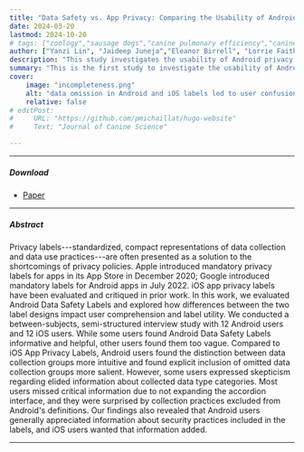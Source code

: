 ```yaml
---
title: "Data Safety vs. App Privacy: Comparing the Usability of Android and iOS Privacy Labels" 
date: 2024-03-20
lastmod: 2024-10-20
# tags: ["zoology","sausage dogs","canine pulmonary efficiency","canine science","experimental zoology"]
author: ["Yanzi Lin", "Jaideep Juneja","Eleanor Birrell", "Lorrie Faith Cranor"]
description: "This study investigates the usability of Android privacy labels and compares it to the usability of iOS labels. Published in the Proceedings of Privacy Enhancing Technologies Symposium, 2024." 
summary: "This is the first study to investigate the usability of Android privacy labels since the mandate in July 2022. We compare their usability to that of iOS labels through a between-subjects, semi-structured interview study involving 12 Android users and 12 iOS users." 
cover:
    image: "incompleteness.png"
    alt: "data omission in Android and iOS labels led to user confusion"
    relative: false
# editPost:
#     URL: "https://github.com/pmichaillat/hugo-website"
#     Text: "Journal of Canine Science"

---
```


---

##### Download

+ [Paper](https://petsymposium.org/popets/2024/popets-2024-0047.php)
<!-- + [Online appendix](appendix2.pdf)
+ [Code and data](https://github.com/pmichaillat/wunk) -->

---

##### Abstract

Privacy labels---standardized, compact representations of data collection and data use practices---are often presented as a solution to the shortcomings of privacy policies. Apple introduced mandatory privacy labels for apps in its App Store in December 2020; Google introduced mandatory labels for Android apps in July 2022. iOS app privacy labels have been evaluated and critiqued in prior work. In this work, we evaluated Android Data Safety Labels and explored how differences between the two label designs impact user comprehension and label utility. We conducted a between-subjects, semi-structured interview study with 12 Android users and 12 iOS users. While some users found Android Data Safety Labels informative and helpful, other users found them too vague. Compared to iOS App Privacy Labels, Android users found the distinction between data collection groups more intuitive and found explicit inclusion of omitted data collection groups more salient. However, some users expressed skepticism regarding elided information about collected data type categories. Most users missed critical information due to not expanding the accordion interface, and they were surprised by collection practices excluded from Android's definitions. Our findings also revealed that Android users generally appreciated information about security practices included in the labels, and iOS users wanted that information added.

---

<!-- ##### Figure 2: Dimensions of a sausage dog

![](paper2.png)

---

##### Citation

Prinzel, Florianus, and Moritz-Maria von Igelfeld. 2004. "The Finer Points of Sausage Dogs." *Journal of Canine Science* 43 (2): 89–109. http://www.alexandermccallsmith.com/book/the-finer-points-of-sausage-dogs.

```BibTeX
@article{PI04,
author = {Florianus Prinzel and Moritz-Maria von Igelfeld},
year = {2004},
title ={The Finer Points of Sausage Dogs},
journal = {Journal of Canine Science},
volume = {43},
number = {2},
pages = {89--109},
url = {http://www.alexandermccallsmith.com/book/the-finer-points-of-sausage-dogs}}
```

---

##### Related material

+ [Presentation slides](presentation2.pdf)
+ [Wikipedia entry](https://en.wikipedia.org/wiki/The_Finer_Points_of_Sausage_Dogs) -->
